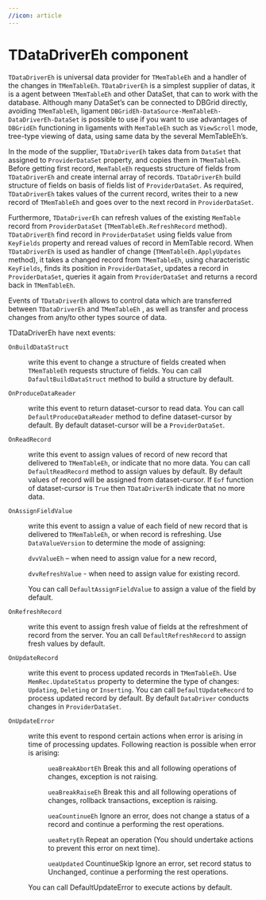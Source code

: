 ```yaml
---
//icon: article
---
```

# TDataDriverEh component


`TDataDriverEh` is universal data provider for `TMemTableEh` and a handler of the changes in `TMemTableEh`. `TDataDriverEh` is a simplest supplier of datas, it is a agent between `TMemTableEh` and other DataSet, that can to work with the database. Although many DataSet’s can be connected to DBGrid directly, avoiding `TMemTableEh`, ligament `DBGridEh-DataSource-MemTableEh-DataDriverEh-DataSet` is possible to use if you want to use advantages of `DBGridEh` functioning in ligaments with `MemTableEh` such as `ViewScroll` mode, tree-type viewing of data, using same data by the several MemTableEh’s.

In the mode of the supplier, `TDataDriverEh` takes data from `DataSet` that assigned to `ProviderDataSet` property, and copies them in `TMemTableEh`. Before getting first record, `MemTableEh` requests structure of fields from `TDataDriverEh` and create internal array of records. `TDataDriverEh` build structure of fields on basis of fields list of `ProviderDataSet`. As required, `TDataDriverEh` takes values of the current record, writes their to a new record of `TMemTableEh` and goes over to the next record in `ProviderDataSet`.

Furthermore, `TDataDriverEh` can refresh values of the existing `MemTable` record from `ProviderDataSet` (`TMemTableEh.RefreshRecord` method). `TDataDriverEh` find record in `ProviderDataSet` using fields value from `KeyFields` property and reread values of record in MemTable record. When `TDataDriverEh` is used as handler of change (`TMemTableEh.ApplyUpdates` method), it takes a changed record from `TMemTableEh`, using characteristic `KeyFields`, finds its position in `ProviderDataSet`, updates a record in `ProviderDataSet`, queries it again from `ProviderDataSet` and returns a record back in `TMemTableEh`.

Events of `TDataDriverEh` allows to control data which are transferred between `TDataDriverEh` and `TMemTableEh` , as well as transfer and process changes from any/to other types source of data.

TDataDriverEh have next events:

`OnBuildDataStruct`
<dd>

write this event to change a structure of fields created when `TMemTableEh` requests structure of fields. You can call `DafaultBuildDataStruct` method to build a structure by default.
</dd>

`OnProduceDataReader`
<dd>

write this event to return dataset-cursor to read data. You can call `DefaultProduceDataReader` method to define dataset-cursor by default. By default dataset-cursor will be a `ProviderDataSet`.
</dd>

`OnReadRecord`
<dd>

write this event to assign values of record of new record that delivered to `TMemTableEh`, or indicate that no more data. You can call `DefaultReadRecord` method to assign values by default. By default values of record will be assigned from dataset-cursor. If `Eof` function of dataset-cursor is `True` then `TDataDriverEh` indicate that no more data.
</dd>

`OnAssignFieldValue`
<dd>

write this event to assign a value of each field of new record that is delivered to `TMemTableEh`, or when record is refreshing. Use `DataValueVersion` to determine the mode of assigning: 

`dvvValueEh` – when need to assign value for a new record, 

`dvvRefreshValue` - when need to assign value for existing record. 

You can call `DefaultAssignFieldValue` to assign a value of the field by default.
</dd>

`OnRefreshRecord`
<dd>

write this event to assign fresh value of fields at the refreshment of record from the server. You an call `DefaultRefreshRecord` to assign fresh values by default.
</dd>

`OnUpdateRecord`
<dd>

write this event to process updated records in `TMemTableEh`. Use `MemRec.UpdateStatus` property to determine the type of changes: `Updating`, `Deleting` or `Inserting`. You can call `DefaultUpdateRecord` to process  updated record by default. By default `DataDriver` conducts changes in `ProviderDataSet`.
</dd>

`OnUpdateError`
<dd>

  write this event to respond certain actions when error is arising in time of processing updates.
  Following reaction is possible when error is arising:

<dl>
  <dd>
  
  `ueaBreakAbortEh` 	Break this and all following operations of changes, exception is not raising.
  </dd>
</dl>

<dl>
  <dd>

`ueaBreakRaiseEh` 	Break this and all following operations of changes, rollback transactions, exception is raising.
  </dd>
</dl>

<dl>
  <dd>
  
`ueaCountinueEh` 	Ignore an error, does not change a status of a record and continue a performing the rest operations.
  </dd>
</dl>

<dl>
  <dd>

`ueaRetryEh` 	Repeat an operation (You should undertake actions to prevent this error on next time).
  </dd>
</dl>

<dl>
  <dd>

`ueaUpdated` CountinueSkip 	Ignore an error, set record status to Unchanged, continue a performing the rest operations.
  </dd>
</dl>

  You can call DefaultUpdateError to execute actions by default.
  
</dd>
